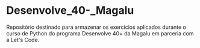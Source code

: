 # Desenvolve_40-_Magalu
Repositório destinado para armazenar os exercícios aplicados durante o curso de Python do programa Desenvolve 40+ da Magalu em parceria com a Let's Code.
